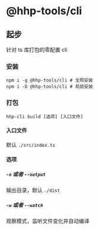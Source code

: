 # @hhp-tools/cli

## 起步

针对 ts 库打包的零配置 cli

### 安装

```shell
npm i -g @hhp-tools/cli # 全局安装
npm i -D @hhp-tools/cli # 局部安装
```

### 打包

```shell
hhp-cli build [选项] [入口文件]
```

#### 入口文件

默认 `./src/index.ts`

#### 选项

##### `-o` 或者 `--output`

输出目录，默认 `./dist`

##### `-w` 或者 `--watch`

观察模式，监听文件变化并自动编译
